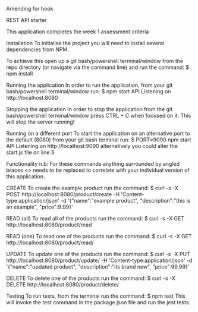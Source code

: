 


Amending for hook 

REST API starter

This application completes the week 1 assessment criteria

Installation
To initialise the project you will need to install several dependencies from NPM.

To achieve this open up a git bash/powershell terminal/window from the repo directory (or navigate via the command line) and run the command:
$ npm install

Running the application
In order to run the application, from your git bash/powershell terminal/window run:
$ npm start
API Listening on http://localhost:8080

Stopping the application
In order to stop the application from the git bash/powershell terminal/window press CTRL + C when focused on it. This will stop the server running!

Running on a different port
To start the application on an alternative port to the default (8080) from your git bash terminal run:
$ PORT=9090 npm start
API Listening on http://localhost:9090
alternatively you could alter the start.js file on line 3

Functionality
n.b: For these commands anything surrounded by angled braces <> needs to be replaced to correlate with your individual version of this application.

CREATE
To create the example product run the command:
$ curl -s -X POST http://localhost:8080/product/create -H 'Content-type:application/json' -d '{"name":"example product", "description":"this is an example", "price":9.99}'

READ (all)
To read all of the products run the command:
$ curl -s -X GET http://localhost:8080/product/read

READ (one)
To read one of the products run the command:
$ curl -s -X GET http://localhost:8080/product/read/<id>

UPDATE
To update one of the products run the command:
$ curl -s -X PUT http://localhost:8080/product/update/<id> -H 'Content-type:application/json'  -d '{"name":"updated product", "description":"its brand new", "price":99.99}'

DELETE
To delete one of the products run the command:
$ curl -s -X DELETE http://localhost:8080/product/delete/<id>
  
Testing
To run tests, from the terminal run the command:
$ npm test
This will invoke the test command in the package.json file and run the jest tests.
